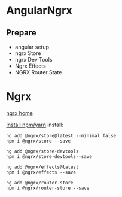 # AngularNgrx

## Prepare
- angular setup
- ngrx Store
- ngrx Dev Tools
- Ngrx Effects
- NGRX Router State

# Ngrx
[ngrx home](https://ngrx.io/guide/store)

[Install npm/yarn](https://ngrx.io/guide/store/install)
install:
```
ng add @ngrx/store@latest --minimal false
npm i @ngrx/store --save 

ng add @ngrx/store-devtools
npm i @ngrx/store-devtools--save 

ng add @ngrx/effects@latest
npm i @ngrx/effects --save 

ng add @ngrx/router-store
npm i @ngrx/router-store --save 
```
